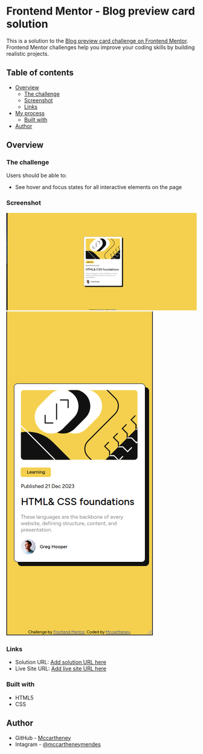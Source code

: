 # Frontend Mentor - Blog preview card solution

This is a solution to the [Blog preview card challenge on Frontend Mentor](https://www.frontendmentor.io/challenges/blog-preview-card-ckPaj01IcS). Frontend Mentor challenges help you improve your coding skills by building realistic projects. 

## Table of contents

- [Overview](#overview)
  - [The challenge](#the-challenge)
  - [Screenshot](#screenshot)
  - [Links](#links)
- [My process](#my-process)
  - [Built with](#built-with)
- [Author](#author)

## Overview

### The challenge

Users should be able to:

- See hover and focus states for all interactive elements on the page

### Screenshot

![](./src/screenshots/Screenshot%20from%202023-12-30%2017-30-37.png)
![](./src/screenshots/Screenshot%20from%202023-12-30%2017-30-10.png)


### Links

- Solution URL: [Add solution URL here](https://roaring-florentine-5587d1.netlify.app/)
- Live Site URL: [Add live site URL here](https://github.com/mccartheney)


### Built with

- HTML5
- CSS

## Author

- GitHub - [Mccartheney](https://github.com/mccartheney)
- Intagram - [@mccartheneymendes](https://www.instagram.com/mccartheneymendes/)